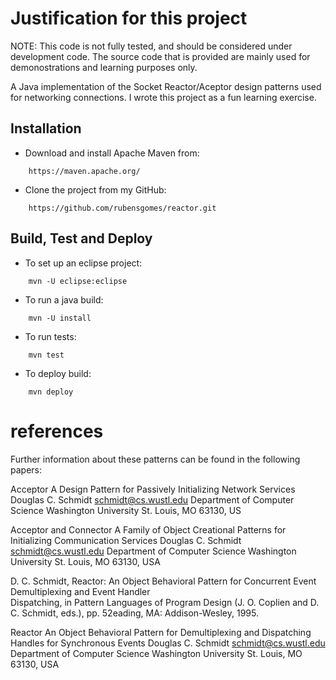 # Justification for this project

NOTE:  This code is not fully tested, and should be considered under  development code.
The source code that is provided are  mainly used for demonostrations and learning purposes only.

A Java implementation of the Socket Reactor/Aceptor design patterns used
for networking connections.   I wrote this project as a fun learning exercise.

## Installation

- Download and install Apache Maven from:
```
    https://maven.apache.org/
```
- Clone the project from my GitHub:
```
    https://github.com/rubensgomes/reactor.git
```
## Build, Test and Deploy

- To set up an eclipse project:
```
    mvn -U eclipse:eclipse
```
- To run a java build:
```
    mvn -U install
```
- To run tests:
```
    mvn test
```
- To deploy build:
```
    mvn deploy
```

# references

Further information about these patterns can be found in the 
following papers:

Acceptor 
A Design Pattern for Passively Initializing Network Services
Douglas C. Schmidt
schmidt@cs.wustl.edu
Department of Computer Science
Washington University
St. Louis, MO 63130, US


Acceptor and Connector
A Family of Object Creational Patterns
for Initializing Communication Services
Douglas C. Schmidt
schmidt@cs.wustl.edu
Department of Computer Science
Washington University
St. Louis, MO 63130, USA


D. C. Schmidt,  Reactor:  An Object Behavioral Pattern for
Concurrent  Event  Demultiplexing  and  Event  Handler  
Dispatching,  in Pattern  Languages  of  Program  Design
(J.  O. Coplien and D. C. Schmidt, eds.), 
pp. 52eading, MA: Addison-Wesley, 1995.

Reactor
An Object Behavioral Pattern for
Demultiplexing and Dispatching Handles for Synchronous Events
Douglas C. Schmidt
schmidt@cs.wustl.edu
Department of Computer Science
Washington University
St. Louis, MO 63130, USA



